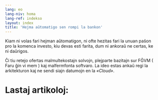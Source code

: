 ```yaml
---
lang: eo
lang-niv: homa
lang-ref: indekso
layout: index
title: 'Hejma aŭtomatigo sen rompi la bankon'
---
```

Kiam ni volas fari hejman aŭtomatigon, ni ofte hezitas fari la unuan paŝon pro la komenca investo, kiu devas esti farita, dum ni ankoraŭ ne certas, ke ni daŭrigos.

Ĉi tiu retejo ofertas malmultekostajn solvojn, plejparte bazitajn sur FĜVM  ( Faru ĝin vi mem )  kaj malfermfonta softvaro. 
 La ideo estas ankaŭ regi la arkitekturon kaj ne sendi siajn datumojn en la  _«Cloud»_. 


# Lastaj artikoloj:
